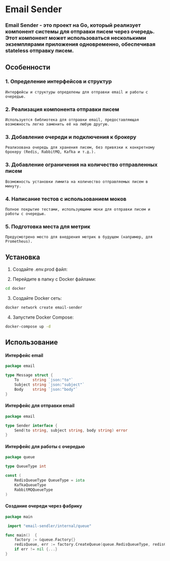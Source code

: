 # Email Sender
### Email Sender - это проект на Go, который реализует компонент системы для отправки писем через очередь. Этот компонент может использоваться несколькими экземплярами приложения одновременно, обеспечивая stateless отправку писем.


## Особенности
### 1. Определение интерфейсов и структур
    Интерфейсы и структуры определены для отправки email и работы с очередью.
### 2. Реализация компонента отправки писем
    Используется библиотека для отправки email, предоставляющая возможность легко заменить её на любую другую.
### 3. Добавление очереди и подключения к брокеру
    Реализована очередь для хранения писем, без привязки к конкретному брокеру (Redis, RabbitMQ, Kafka и т.д.).
### 3. Добавление ограничения на количество отправленных писем
    Возможность установки лимита на количество отправляемых писем в минуту.
### 4. Написание тестов с использованием моков
    Полное покрытие тестами, использующими моки для отправки писем и работы с очередью.
### 5. Подготовка места для метрик
    Предусмотрено место для внедрения метрик в будущем (например, для Prometheus).

## Установка
1. Создайте .env.prod файл:

2. Перейдите в папку с Docker файлами:
```bash
cd docker
```
3. Создайте Docker сеть:
```bash
docker network create email-sender
```
4. Запустите Docker Compose:
```bash
docker-compose up -d
```

## Использование

#### Интерфейс email
```go
package email

type Message struct {
	To      string `json:"to"`
	Subject string `json:"subject"`
	Body    string `json:"body"`
}
````

#### Интерфейс для отправки email
```go
package email

type Sender interface {
    Send(to string, subject string, body string) error
}
```

#### Интерфейс для работы с очередью
```go
package queue

type QueueType int

const (
	RedisQueueType QueueType = iota
	KafkaQueueType
	RabbitMQQueueType
)
```
#### Создание очереди через фабрику
```go
package main

 import "email-sendler/internal/queue"

func main()  {
	factory := &queue.Factory{}
	redisQueue, err := factory.CreateQueue(queue.RedisQueueType, redisConfig)
	if err != nil {...}
}
```